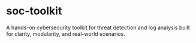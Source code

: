 # soc-toolkit
A hands-on cybersecurity toolkit for threat detection and log analysis built for clarity, modularity, and real-world scenarios.

